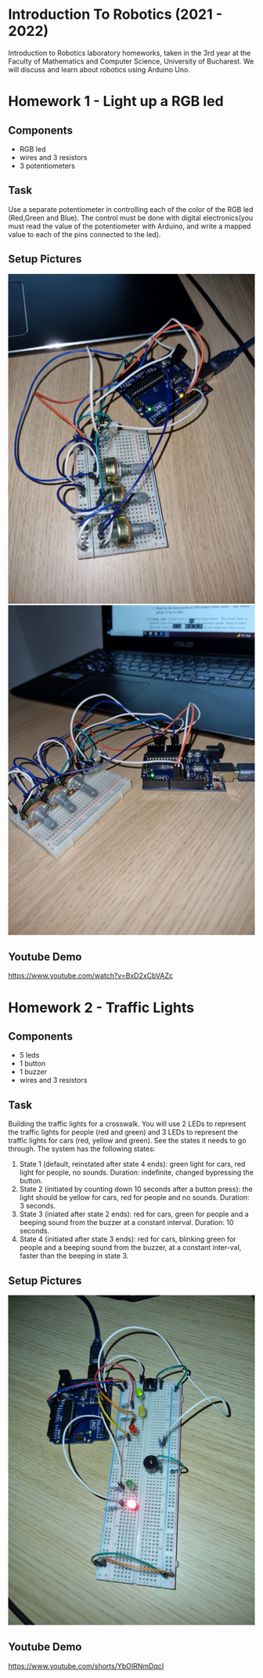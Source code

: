 # Introduction To Robotics (2021 - 2022)

Introduction to Robotics laboratory homeworks, taken in the 3rd year at the Faculty of Mathematics and Computer Science, University of Bucharest. We will discuss and learn about robotics using Arduino Uno. 

# Homework 1 - Light up a RGB led

## Components

* RGB led
* wires and 3 resistors
* 3 potentiometers

## Task

Use a separate potentiometer in controlling each of the color of the RGB led (Red,Green and Blue).  The control must be done with digital electronics(you must read the value of the potentiometer with Arduino, and write a mapped value to each of the pins connected to the led).

## Setup Pictures

![setup_image_1](./Homework1/setup_pictures/setup_image1.jpg)
![setup_image_2](./Homework1/setup_pictures/setup_image2.jpg)

## Youtube Demo

https://www.youtube.com/watch?v=BxD2xCbVAZc

# Homework 2 - Traffic Lights

## Components

* 5 leds
* 1 button
* 1 buzzer
* wires and 3 resistors

## Task

Building the traffic lights for a crosswalk. You will use 2 LEDs to represent the traffic lights for people (red and green) and 3 LEDs to represent the traffic lights for cars (red, yellow and green). See the states it needs to go through. The system has the following states:

1. State 1 (default, reinstated after state 4 ends): green light for cars, red light for people, no sounds. Duration: indefinite, changed bypressing the button.
2. State 2 (initiated by counting down 10 seconds after a button press): the light should be yellow for cars, red for people and no sounds. Duration: 3 seconds.
3. State 3 (iniated after state 2 ends): red for cars, green for people and a beeping sound from the buzzer at a constant interval. Duration: 10 seconds.
4. State 4 (initiated after state 3 ends): red for cars, blinking green for people and a beeping sound from the buzzer, at a constant inter-val, faster than the beeping in state 3.

## Setup Pictures

![setup_image_2](./Homework2/setup_pictures/h2setup_picture2.jpg)

## Youtube Demo

https://www.youtube.com/shorts/YbOIRNmDqcI
